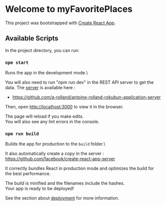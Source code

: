 # Welcome to myFavoritePlaces

This project was bootstrapped with [Create React App](https://github.com/facebook/create-react-app).

## Available Scripts

In the project directory, you can run:

### `npm start`
 
Runs the app in the development mode.\

You will also need to run "npm run dev" in the REST API server to get the data.
The [server](https://github.com/a-rolland/antoine-rolland-rokubun-application-server) is available here : 
  - https://github.com/a-rolland/antoine-rolland-rokubun-application-server

Then, open [http://localhost:3000](http://localhost:3000) to view it in the browser.

The page will reload if you make edits.\
You will also see any lint errors in the console.

### `npm run build`

Builds the app for production to the `build` folder.\

It also automatically create a copy in the server : https://github.com/facebook/create-react-app-server

It correctly bundles React in production mode and optimizes the build for the best performance.

The build is minified and the filenames include the hashes.\
Your app is ready to be deployed!

See the section about [deployment](https://facebook.github.io/create-react-app/docs/deployment) for more information.